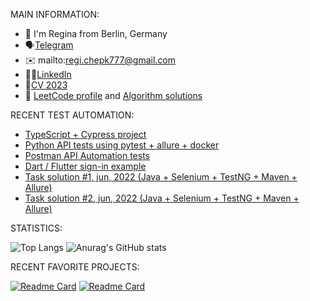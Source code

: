 MAIN INFORMATION:
- 👋 I'm Regina from Berlin, Germany
- 🗣️[Telegram](https://t.me/reg7na)
- ✉️ mailto:regi.chepk777@gmail.com
- 👩‍💻[LinkedIn](https://www.linkedin.com/in/reg7na/)
- 📜[CV 2023](https://drive.google.com/file/d/1I5dNt8rCSDzxDpa5Mb6dz465Cbm32GU1/view?usp=sharing)
- 🔣 [LeetCode profile](https://leetcode.com/SeveR-ina/) and [Algorithm solutions](https://github.com/SeveR-ina/algorithms)

RECENT TEST AUTOMATION:
- [TypeScript + Cypress project](https://github.com/SeveR-ina/ts_luma_store)
- [Python API tests using pytest + allure + docker](https://github.com/SeveR-ina/restful_booker_python_api_tests)
- [Postman API Automation tests](https://github.com/SeveR-ina/api_postman_restful_booker/tree/main)
- [Dart / Flutter sign-in example](https://github.com/SeveR-ina/flutter_auto_test_example_1)
- [Task solution #1, jun, 2022 (Java + Selenium + TestNG + Maven + Allure)](https://github.com/SeveR-ina/rakuten-test-task)
- [Task solution #2, jun, 2022 (Java + Selenium + TestNG + Maven + Allure)](https://github.com/SeveR-ina/friday-test-task)

STATISTICS:

![Top Langs](https://github-readme-stats.vercel.app/api/top-langs/?username=SeveR-ina&layout=compact&theme=transparent)
![Anurag's GitHub stats](https://github-readme-stats.vercel.app/api?username=SeveR-ina&show_icons=true&hide=stars,contribs&theme=transparent)

RECENT FAVORITE PROJECTS:

[![Readme Card](https://github-readme-stats.vercel.app/api/pin/?username=SeveR-ina&repo=restful_booker_python_api_tests&theme=transparent)](https://github.com/SeveR-ina/restful_booker_python_api_tests)
[![Readme Card](https://github-readme-stats.vercel.app/api/pin/?username=SeveR-ina&repo=ts_luma_store&theme=transparent)](https://github.com/SeveR-ina/ts_luma_store)

